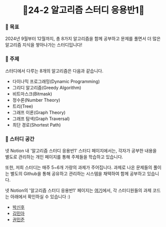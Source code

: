 # <div align="center">📒24-2 알고리즘 스터디 응용반1📒</div>

### 📌 목표

2024년 9월부터 12월까지, 총 8가지 알고리즘을 함께 공부하고 문제를 풀면서 더 많은 알고리즘 지식을 쌓아나가는 스터디입니다!

### 📌 주제

스터디에서 다루는 8개의 알고리즘은 다음과 같습니다.

* 다이나믹 프로그래밍(Dynamic Programming)
* 그리디 알고리즘(Greedy Algorithm)
* 비트마스크(Bitmask)
* 정수론(Number Theory)
* 트리(Tree)
* 그래프 이론(Graph Theory)
* 그래프 탐색(Graph Traversal)
* 최단 경로(Shortest Path)
  
### 📌 스터디 공간

넷 Notion 내 '알고리즘 스터디 응용반1' 스터디 페이지에서는, 각자가 공부한 내용을 별도로 관리하는 개인 페이지를 통해 주제들을 학습하고 있습니다. 

또한, 저희 스터디는 매주 5~6개 가량의 과제가 주어집니다. 과제로 나온 문제들의 풀이는 별도의 Github을 통해 공유하고 관리하는 시스템을 채택하여 함께 공부하고 있습니다.

넷 Notion의 '알고리즘 스터디 응용반1' 페이지는 [여기](https://www.notion.so/khunet/9a3ee44f4d2745deb6b377b5712d0704?p=bf994262a11b428eb097cdfb1152d2ad&pm=c)에서, 각 스터디원들의 과제 코드는 아래에서 확인하실 수 있습니다 :)

* [박신후](https://github.com/tlsgnvkr/24-2-Algorithm-Study-1)
* [김민아](https://github.com/minahkim03/ps)
* [권민준](https://github.com/chocoMJ/ps)
